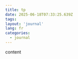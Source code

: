 ```yaml
---
title: tp
date: 2025-06-18T07:33:25.639Z
tags:
layout: 'journal'
lang: fr
categories: 
  - journal
---
```

content 